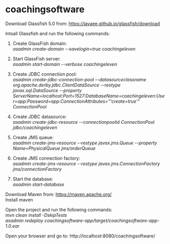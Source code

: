 # coachingsoftware
Download Glassfish 5.0 from: https://javaee.github.io/glassfish/download

Intsall Glassfish and run the following commands:

1. Create GlassFish domain:<br/><em>asadmin create-domain --savelogin=true coachingeleven</em>

2. Start GlassFish server:<br/><em>asadmin start-domain --verbose coachingeleven</em>

3. Create JDBC connection pool:<br/><em>asadmin create-jdbc-connection-pool --datasourceclassname org.apache.derby.jdbc.ClientDataSource --restype javax.sql.DataSource --property ServerName=localhost:Port=1527:DatabaseName=coachingeleven:User=app:Password=app:ConnectionAttributes="'create=true'" ConnectionPool</em>

4. Create JDBC datasource:<br/><em>asadmin create-jdbc-resource --connectionpoolid ConnectionPool jdbc/coachingeleven</em>

5. Create JMS queue:<br/><em>asadmin create-jms-resource --restype javax.jms.Queue --property Name=PhysicalQueue jms/orderQueue</em>

6. Create JMS connection factory:<br/><em>asadmin create-jms-resource --restype javax.jms.ConnectionFactory jms/connectionFactory</em>
      
7. Start the database:</br><em>asadmin start-database</em>
      
Download Maven from: https://maven.apache.org/<br/>Install maven

Open the project and run the following commands:
<br/>
<em>mvn clean install -DskipTests</em>
<br/>
<em>asadmin redeploy coachingsoftware-app/target/coachingsoftware-app-1.0.ear</em>

Open your browser and go to: http://localhost:8080/coachingsoftware/
